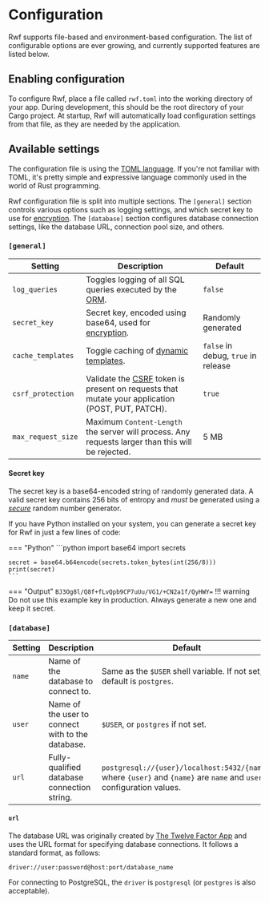 # Configuration

Rwf supports file-based and environment-based configuration. The list of configurable options are ever growing, and currently supported features are listed below.

## Enabling configuration

To configure Rwf, place a file called `rwf.toml` into the working directory of your app. During development, this should be the root directory of your Cargo project. At startup,
Rwf will automatically load configuration settings from that file, as they are needed by the application.

## Available settings

The configuration file is using the [TOML language](https://toml.io/). If you're not familiar with TOML, it's pretty simple and expressive language commonly used in the world of Rust programming.

Rwf configuration file is split into multiple sections. The `[general]` section controls various options such as logging settings, and which secret key to use for [encryption](security/encryption.md). The `[database]`
section configures database connection settings, like the database URL, connection pool size, and others.

### `[general]`

| Setting | Description | Default |
|---------|-------------|---------|
| `log_queries` | Toggles logging of all SQL queries executed by the [ORM](models/index.md). | `false` |
| `secret_key` | Secret key, encoded using base64, used for [encryption](security/encryption.md). | Randomly generated |
| `cache_templates` | Toggle caching of [dynamic templates](views/templates/index.md). | `false` in debug, `true` in release |
| `csrf_protection` | Validate the [CSRF](security/CSRF.md) token is present on requests that mutate your application (POST, PUT, PATCH). | `true` |
| `max_request_size` | Maximum `Content-Length` the server will process. Any requests larger than this will be rejected. | 5 MB |

#### Secret key

The secret key is a base64-encoded string of randomly generated data. A valid secret key contains 256 bits of entropy and _must_ be generated using a [_secure_](https://en.wikipedia.org/wiki/Cryptographically_secure_pseudorandom_number_generator) random number generator.

If you have Python installed on your system, you can generate a secret key for Rwf in just a few lines of code:

=== "Python"
    ```python
    import base64
    import secrets

    secret = base64.b64encode(secrets.token_bytes(int(256/8)))
    print(secret)
    ```
=== "Output"
    ```
    BJ3Og8l/Q8f+fLvQpb9CP7uUu/VG1/+CN2a1f/QyHWY=
    ```
    !!! warning
        Do not use this example key in production. Always generate a new one and keep it secret.

### `[database]`

| Setting | Description | Default |
|---------|-------------|---------|
| `name`  | Name of the database to connect to. | Same as the `$USER` shell variable. If not set, default is `postgres`. |
| `user`  | Name of the user to connect with to the database. | `$USER`, or `postgres` if not set. |
| `url` | Fully-qualified database connection string. | `postgresql://{user}/localhost:5432/{name}`, where `{user}` and `{name}` are `name` and `user` configuration values. |

#### `url`

The database URL was originally created by [The Twelve Factor App](https://12factor.net/) and uses the URL format for specifying database connections. It follows a standard format, as follows:

```
driver://user:password@host:port/database_name
```

For connecting to PostgreSQL, the `driver` is `postgresql` (or `postgres` is also acceptable).
